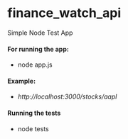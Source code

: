 # finance_watch_api
Simple Node Test App

#### For running the app:
- node app.js

#### Example:
- _http://localhost:3000/stocks/aapl_

#### Running the tests
- node tests
